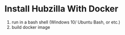 

# Install Hubzilla With Docker

1. run in a bash shell (Windows 10/ Ubuntu Bash, or etc.)
2. build docker image 